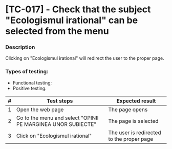 # **[TC-017] - Check that the subject "Ecologismul irational" can be selected from the menu**

### **Description**

Clicking on "Ecologismul irational" will redirect the user to the proper page.

### **Types of testing:**

- Functional testing;
- Positive testing.

| #   | **Test steps**                                               | **Expected result**                       |
| --- | ------------------------------------------------------------ | ----------------------------------------- |
| 1   | Open the web page                                            | The page opens                            |
| 2   | Go to the menu and select "OPINII PE MARGINEA UNOR SUBIECTE" | The page is selected                      |
| 3   | Click on "Ecologismul irational"                             | The user is redirected to the proper page |
